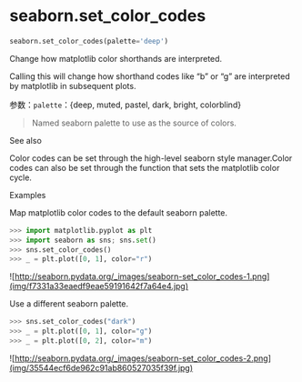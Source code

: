 # seaborn.set_color_codes

```py
seaborn.set_color_codes(palette='deep')
```

Change how matplotlib color shorthands are interpreted.

Calling this will change how shorthand codes like “b” or “g” are interpreted by matplotlib in subsequent plots.

参数：`palette`：{deep, muted, pastel, dark, bright, colorblind}

> Named seaborn palette to use as the source of colors.



See also

Color codes can be set through the high-level seaborn style manager.Color codes can also be set through the function that sets the matplotlib color cycle.

Examples

Map matplotlib color codes to the default seaborn palette.

```py
>>> import matplotlib.pyplot as plt
>>> import seaborn as sns; sns.set()
>>> sns.set_color_codes()
>>> _ = plt.plot([0, 1], color="r")

```

![http://seaborn.pydata.org/_images/seaborn-set_color_codes-1.png](img/f7331a33eaedf9eae59191642f7a64e4.jpg)

Use a different seaborn palette.

```py
>>> sns.set_color_codes("dark")
>>> _ = plt.plot([0, 1], color="g")
>>> _ = plt.plot([0, 2], color="m")

```

![http://seaborn.pydata.org/_images/seaborn-set_color_codes-2.png](img/35544ecf6de962c91ab860527035f39f.jpg)